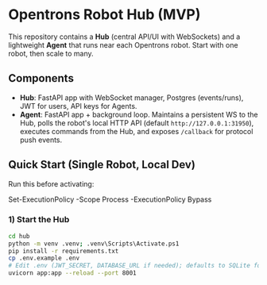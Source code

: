 # Opentrons Robot Hub (MVP)


This repository contains a **Hub** (central API/UI with WebSockets) and a lightweight **Agent** that runs near each Opentrons robot. Start with one robot, then scale to many.


## Components
- **Hub**: FastAPI app with WebSocket manager, Postgres (events/runs), JWT for users, API keys for Agents.
- **Agent**: FastAPI app + background loop. Maintains a persistent WS to the Hub, polls the robot's local HTTP API (default `http://127.0.0.1:31950`), executes commands from the Hub, and exposes `/callback` for protocol push events.


## Quick Start (Single Robot, Local Dev)
Run this before activating:

Set-ExecutionPolicy -Scope Process -ExecutionPolicy Bypass

### 1) Start the Hub
```bash
cd hub
python -m venv .venv; .venv\Scripts\Activate.ps1
pip install -r requirements.txt
cp .env.example .env
# Edit .env (JWT_SECRET, DATABASE_URL if needed); defaults to SQLite for dev
uvicorn app:app --reload --port 8001